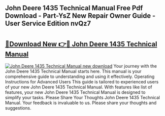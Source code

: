 ## John Deere 1435 Technical Manual Free Pdf Download - Part-YsZ New Repair Owner Guide - User Service Edition nvQz7

# <h2><a href="http://bc97157.oget.top/?id=John+Deere+1435+Technical+Manual">🔗Download New 👉🔴 John Deere 1435 Technical Manual</a></h2>

[![John Deere 1435 Technical Manual new download](https://i.imgur.com/5g1atiW.png)](http://bc97157.oget.top/?id=John+Deere+1435+Technical+Manual)
Your journey with the John Deere 1435 Technical Manual starts here. This manual is your comprehensive guide to understanding and using it effectively. Operating Instructions for Advanced Users This guide is tailored to experienced users of your new John Deere 1435 Technical Manual. With features like list of features, your new John Deere 1435 Technical Manual is designed to simplify your tasks. Please Share Your Thoughts John Deere 1435 Technical Manual. Your feedback is invaluable to us. Please share your thoughts and suggestions.
